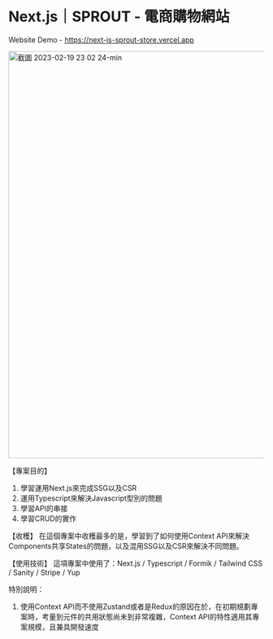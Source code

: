 # Next.js｜SPROUT - 電商購物網站

Website Demo - https://next-js-sprout-store.vercel.app

<img width="800" alt="截圖 2023-02-19 23 02 24-min" src="https://user-images.githubusercontent.com/104335056/222966050-9e411d73-009c-4b0c-a6e1-1685c5de0d8f.png">

【專案目的】
1. 學習運用Next.js來完成SSG以及CSR
2. 運用Typescript來解決Javascript型別的問題
3. 學習API的串接
4. 學習CRUD的實作

【收穫】
在這個專案中收穫最多的是，學習到了如何使用Context API來解決Components共享States的問題，以及混用SSG以及CSR來解決不同問題。

【使用技術】
這項專案中使用了：Next.js / Typescript / Formik / Tailwind CSS / Sanity / Stripe / Yup

特別說明：
1. 使用Context API而不使用Zustand或者是Redux的原因在於，在初期規劃專案時，考量到元件的共用狀態尚未到非常複雜，Context API的特性適用其專案規模，且兼具開發速度
